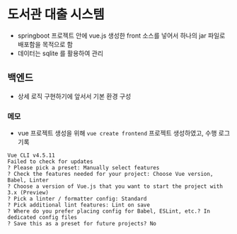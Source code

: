 # 도서관 대출 시스템
- springboot 프로젝트 안에 vue.js 생성한 front 소스를 넣어서 하나의 jar 파일로 배포함을 목적으로 함
- 데이터는 sqlite 를 활용하여 관리

## 백엔드
- 상세 로직 구현하기에 앞서서 기본 환경 구성

### 메모
- vue 프로젝트 생성을 위해 ``vue create frontend`` 프로젝트 생성하였고, 수행 로그 기록
```
Vue CLI v4.5.11
Failed to check for updates
? Please pick a preset: Manually select features
? Check the features needed for your project: Choose Vue version, Babel, Linter
? Choose a version of Vue.js that you want to start the project with 3.x (Preview)
? Pick a linter / formatter config: Standard
? Pick additional lint features: Lint on save
? Where do you prefer placing config for Babel, ESLint, etc.? In dedicated config files
? Save this as a preset for future projects? No
```
